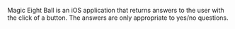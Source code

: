 Magic Eight Ball is an iOS application that returns answers to the user with the click of a button. The answers are only appropriate to yes/no questions. 
